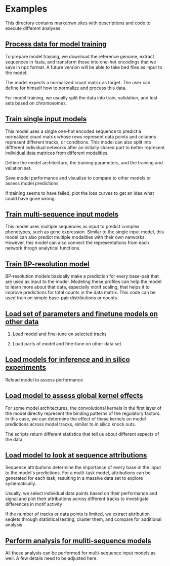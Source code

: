 # Examples
This directory contains markdown sites with descriptions and code to execute different analyses.

## [Process data for model training]('https://github.com/LXsasse/DRG/examples/Process_data.md')

To prepare model training, we download the reference genome, extract sequences in fasta, and transform those into one-hot encodings that we save in npz format. A future version will be able to take bed files as input to the model.

The model expects a normalized count matrix as target. The user can define for himself how to normalize and process this data. 

For model training, we usually split the data into train, validation, and test sets based on chromosomes. 

## [Train single input models]("https://github.com/LXsasse/DRG/examples/Train_single_input.md")

This model uses a single one-hot encoded sequence to predict a normalized count matrix whose rows represent data points and columns represent different tracks, or conditions. This model can also split into diffferent individual networks after an initially shared part to better represent individual data matrices from different modalities. 

Define the model architecture, the training parameters, and the training and valiation set. 

Save model performance and visualize to compare to other models or assess model predictions

If training seems to have failed, plot the loss curves to get an idea what could have gone wrong. 

## [Train multi-sequence input models]("https://github.com/LXsasse/DRG/examples/Train_multi_input.md) 

This model uses multiple sequences as input to predict 
complex phenotypes, such as gene expression. Similar to the single input model, this model can also predict multiple modalities with their own networks. However, this model can also connect the representations from each network throgh analytical functions.


## [Train BP-resolution model](https://github.com/LXsasse/DRG/examples/Train_bp_model.md)

BP-resolution models basically make a prediction for every base-pair that are used as input to the model. Modeling these profiles can help the model to learn more about that data, especially motif scaling, that helps it to improve predictions for total counts in the data matrix. 
This code can be used train on simple base-pair distributions or counts. 

## [Load set of parameters and finetune models on other data](https://github.com/LXsasse/DRG/examples/Finetune_models.md)

1. Load model and fine-tune on selected tracks

2. Load parts of model and fine-tune on other data set


## [Load models for inference and in silico experiments](https://github.com/LXsasse/DRG/examples/Inference_with_models.md)

Reload model to assess performance

## [Load model to assess global kernel effects](https://github.com/LXsasse/DRG/examples/Kernel_analysis.md)

For some model architectures, the convolutional kernels in the first layer of the model directly represent the binding patterns of the regulatory factors. In this case, we can determine the effect of these kernels on model predictions across model tracks, similar to in silico knock outs. 

The scripts return different statistics that tell us about different aspects of the data

## [Load model to look at sequence attributions](https://github.com/LXsasse/DRG/examples/Attribution_analysis.md)

Sequence attributions determine the importance of every base in the input to the model's predictions. For a multi-task model, attributions can be generated for each task, resulting in a massive data set to explore systematically. 

Usually, we select individual data points based on their performance and signal and plot their attributions across different tracks to investigate differences in motif activity

If the number of tracks or data points is limited, we extract attribution seqlets through statistical testing, cluster them, and compare for additional analysis

## [Perform analysis for muliti-sequence models](https://github.com/LXsasse/DRG/examples/Analyze_multi_input.md)

All these analysis can be performed for multi-sequence input models as well. A few details need to be adjusted here. 